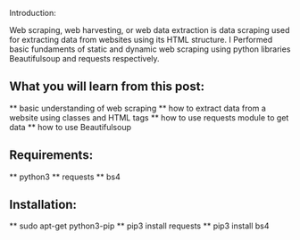 Introduction:

Web scraping, web harvesting, or web data extraction is data scraping used for extracting data from websites using its HTML structure.
I Performed basic fundaments of static and dynamic web scraping using python libraries Beautifulsoup and requests respectively.

## What you will learn from this post:

** basic understanding of web scraping
** how to extract data from a website using classes and HTML tags
** how to use requests module to get data
** how to use Beautifulsoup

## Requirements:
** python3
** requests
** bs4

## Installation:
** sudo apt-get python3-pip
** pip3 install requests
** pip3 install bs4
